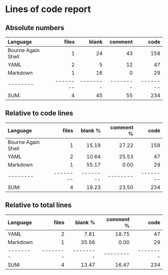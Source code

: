 # Lines of code report

## Absolute numbers

Language|files|blank|comment|code
:-------|-------:|-------:|-------:|-------:
Bourne Again Shell|1|24|43|158
YAML|2|5|12|47
Markdown|1|16|0|29
--------|--------|--------|--------|--------
SUM:|4|45|55|234
## Relative to code lines
Language|files|blank %|comment %|code
:-------|-------:|-------:|-------:|-------:
Bourne Again Shell|1|15.19|27.22|158
YAML|2|10.64|25.53|47
Markdown|1|55.17|0.00|29
--------|--------|--------|--------|--------
SUM:|4|19.23|23.50|234
## Relative to total lines

Language|files|blank %|comment %|code
:-------|-------:|-------:|-------:|-------:
YAML|2|7.81|18.75|47
Markdown|1|35.56|0.00|29
--------|--------|--------|--------|--------
SUM:|4|13.47|16.47|234
